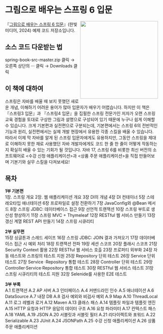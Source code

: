 # 그림으로 배우는 스프링 6 입문
<a href="https://www.hanbit.co.kr/store/books/look.php?p_code=B9703548802"><img src="https://www.hanbit.co.kr/data/books/B9703548802_l.jpg" height="256px" align="right"></a>

『[그림으로 배우는 스프링 6 입문](https://www.hanbit.co.kr/store/books/look.php?p_code=B9703548802)』(한빛미디어, 2024) 예제 코드 저장소입니다.




## 소스 코드 다운받는 법
spring-book-src-master.zip 클릭 → 오른쪽 상단의 ··· 클릭 → Downloads 클릭




## 이 책에 대하여
스프링은 자바를 배울 때 보지 못했던 새로운 개념, 이해하기 어려운 용어가 많아 입문자가 배우기 어렵습니다. 하지만 이 책은 『스프링3 입문』과 『스프링4 입문』을 집필한 스프링 전문가인 저자가 오랜 스프링 교육 경험을 토대로 구상한 그림과 설명으로 구성되어 있기 때문에 누구나 쉽게 이해할 수 있습니다. 크게 기본편과 실전편으로 구분되는데, 기본편에서는 스프링 6의 전반적인 기능과 원리, 실전편에서는 실제 개발 현장에서 유용한 각종 스킬을 배울 수 있습니다. 따라서 이제 막 자바를 알게 된 스프링 입문자에게도 유용하지만, 그동안 스프링을 제대로 이해하지 못한 채로 사용했던 자바 개발자에게도 코드 한 줄 한 줄이 어떻게 작동하는지 확실히 배울 수 있는 기회가 될 것입니다. 자바 17, 스프링 6를 비롯한 최신 버전의 소프트웨어로 <수강 신청 애플리케이션>과 <상품 주문 애플리케이션>을 직접 만들어보며 기본기와 실무 스킬을 다져보세요!




## 목차
**1부 기본편**  
1장. 스프링 개요
2장. 웹 애플리케이션 개요
3장 DI의 개념
4장 DI 컨테이너
5장 스테레오타입 애너테이션
6장 프로파일로 설정 전환하기
7장 JavaConfig와 @Bean 메서드
8장 스프링 JDBC: 데이터베이스 접근
9장 선언적 트랜잭션
10장 스프링 부트로 생산성 향상하기
11장 스프링 MVC + Thymeleaf
12장 RESTful 웹 서비스 만들기
13장 갱신 계열 REST API 만들기
14장 스프링 시큐리티  


**2부 실무편**     
15장 싱글톤과 스레드 세이프
16장 스프링 JDBC: JOIN 결과 가져오기
17장 데이터베이스 접근 시 예외 처리
18장 트랜잭션 전파
19장 세션 스코프
20장 플래시 스코프
21장 Security Context 활용
22장 RESTful 웹 서비스 호출
23장 프로퍼티 외부화
24장 자동 테스트와 스프링의 테스트 지원
25장 Repository 단위 테스트
26장 Service 단위 테스트
27장 Service ·Repository 통합 테스트
28장 Controller 단위 테스트
29장 Controller·Service·Repository 통합 테스트
30장 RESTful 웹 서비스 테스트
31장 스프링 시큐리티의 테스트 지원
32장 Selenide를 사용한 E2E 테스트  


**3부 부록**   
A.1 트랜잭션
A.2 AP 서버
A.3 인터페이스
A.4 커맨드라인 인수
A.5 애너테이션
A.6 DataSource
A.7 내장 DB
A.8 검사 예외와 비검사 예외
A.9 Map
A.10 ThreadLocal
A.11 로그 레벨과 로거
A.12 Maven
A.13 클래스 패스
A.14 템플릿 파일과 템플릿 엔진
A.15 HTTP 요청과 HTTP 응답의 데이터 구조
A.16 요청 파라미터
A.17 컨텍스트 패스
A.18 YAML
A.19 JSON
A.20 서블릿과 서블릿 필터
A.21 리다이렉트와 포워드
A.22 Serializable
A.23 JUnit
A.24 JSONPath
A.25 수강 신청 애플리케이션
A.26 상품 주문 애플리케이션 
